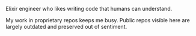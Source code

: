 Elixir engineer who likes writing code that humans can understand. 

My work in proprietary repos keeps me busy. Public repos visible here are largely outdated and preserved out of sentiment.
